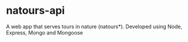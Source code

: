# natours-api
A web app that serves tours in nature (natours*). Developed using Node, Express, Mongo and Mongoose
